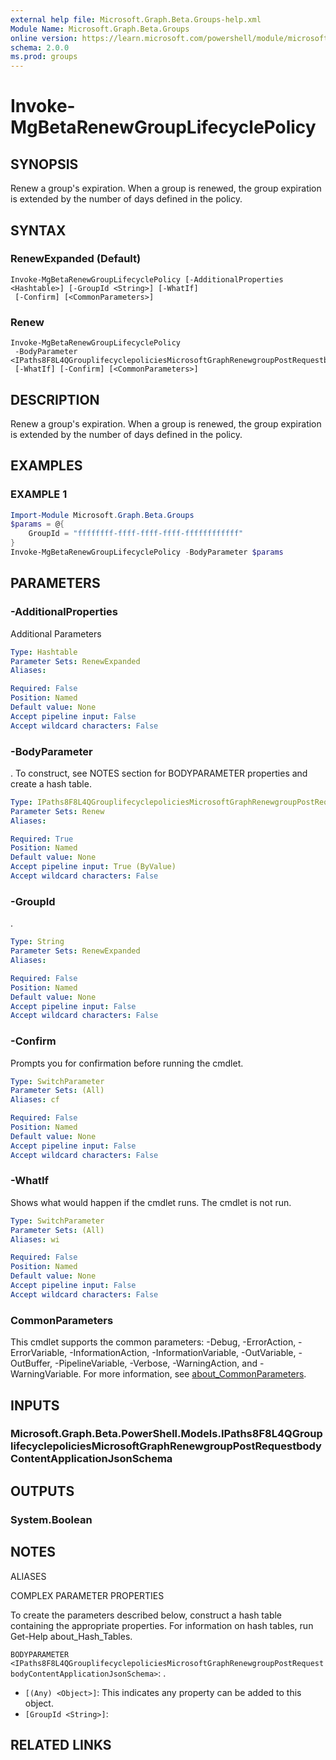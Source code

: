 ```yaml
---
external help file: Microsoft.Graph.Beta.Groups-help.xml
Module Name: Microsoft.Graph.Beta.Groups
online version: https://learn.microsoft.com/powershell/module/microsoft.graph.beta.groups/invoke-mgbetarenewgrouplifecyclepolicy
schema: 2.0.0
ms.prod: groups
---
```


# Invoke-MgBetaRenewGroupLifecyclePolicy

## SYNOPSIS
Renew a group's expiration.
When a group is renewed, the group expiration is extended by the number of days defined in the policy.

## SYNTAX

### RenewExpanded (Default)
```
Invoke-MgBetaRenewGroupLifecyclePolicy [-AdditionalProperties <Hashtable>] [-GroupId <String>] [-WhatIf]
 [-Confirm] [<CommonParameters>]
```

### Renew
```
Invoke-MgBetaRenewGroupLifecyclePolicy
 -BodyParameter <IPaths8F8L4QGrouplifecyclepoliciesMicrosoftGraphRenewgroupPostRequestbodyContentApplicationJsonSchema>
 [-WhatIf] [-Confirm] [<CommonParameters>]
```

## DESCRIPTION
Renew a group's expiration.
When a group is renewed, the group expiration is extended by the number of days defined in the policy.

## EXAMPLES

### EXAMPLE 1
```powershell
Import-Module Microsoft.Graph.Beta.Groups
$params = @{
	GroupId = "ffffffff-ffff-ffff-ffff-ffffffffffff"
}
Invoke-MgBetaRenewGroupLifecyclePolicy -BodyParameter $params
```

## PARAMETERS

### -AdditionalProperties
Additional Parameters

```yaml
Type: Hashtable
Parameter Sets: RenewExpanded
Aliases:

Required: False
Position: Named
Default value: None
Accept pipeline input: False
Accept wildcard characters: False
```

### -BodyParameter
.
To construct, see NOTES section for BODYPARAMETER properties and create a hash table.

```yaml
Type: IPaths8F8L4QGrouplifecyclepoliciesMicrosoftGraphRenewgroupPostRequestbodyContentApplicationJsonSchema
Parameter Sets: Renew
Aliases:

Required: True
Position: Named
Default value: None
Accept pipeline input: True (ByValue)
Accept wildcard characters: False
```

### -GroupId
.

```yaml
Type: String
Parameter Sets: RenewExpanded
Aliases:

Required: False
Position: Named
Default value: None
Accept pipeline input: False
Accept wildcard characters: False
```

### -Confirm
Prompts you for confirmation before running the cmdlet.

```yaml
Type: SwitchParameter
Parameter Sets: (All)
Aliases: cf

Required: False
Position: Named
Default value: None
Accept pipeline input: False
Accept wildcard characters: False
```

### -WhatIf
Shows what would happen if the cmdlet runs.
The cmdlet is not run.

```yaml
Type: SwitchParameter
Parameter Sets: (All)
Aliases: wi

Required: False
Position: Named
Default value: None
Accept pipeline input: False
Accept wildcard characters: False
```

### CommonParameters
This cmdlet supports the common parameters: -Debug, -ErrorAction, -ErrorVariable, -InformationAction, -InformationVariable, -OutVariable, -OutBuffer, -PipelineVariable, -Verbose, -WarningAction, and -WarningVariable. For more information, see [about_CommonParameters](http://go.microsoft.com/fwlink/?LinkID=113216).

## INPUTS

### Microsoft.Graph.Beta.PowerShell.Models.IPaths8F8L4QGrouplifecyclepoliciesMicrosoftGraphRenewgroupPostRequestbodyContentApplicationJsonSchema
## OUTPUTS

### System.Boolean
## NOTES

ALIASES

COMPLEX PARAMETER PROPERTIES

To create the parameters described below, construct a hash table containing the appropriate properties. For information on hash tables, run Get-Help about_Hash_Tables.


`BODYPARAMETER <IPaths8F8L4QGrouplifecyclepoliciesMicrosoftGraphRenewgroupPostRequestbodyContentApplicationJsonSchema>`: .
  - `[(Any) <Object>]`: This indicates any property can be added to this object.
  - `[GroupId <String>]`: 

## RELATED LINKS
